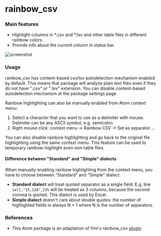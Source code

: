 # rainbow_csv

### Main features

* Highlight columns in *.csv and *.tsv and other table files in different rainbow colors.
* Provide info about the current column in status bar.

![screenshot](https://i.imgur.com/zzhST3A.png)


### Usage
rainbow_csv has content-based csv/tsv autodetection mechanism enabled by default. This means that package will analyze plain text files even if they do not have "*.csv" or "*.tsv" extension. You can disable content-based autodetection mechanism at the package settings page.

Rainbow highlighting can also be manually enabled from Atom context menu:
1. Select a character that you want to use as a delimiter with mouse. Delimiter can be any ASCII symbol, e.g. semicolon
2. Right mouse click: context menu -> Rainbow CSV -> Set as separator ...

You can also disable rainbow highlighting and go back to the original file highlighting using the same context menu.
This feature can be used to temporary rainbow-highlight even non-table files.

#### Difference between "Standard" and "Simple" dialects
When manually enabling rainbow highlighting from the context menu, you have to choose between "Standard" and "Simple" dialect.
* __Standard dialect__ will treat quoted separator as a single field. E.g. line `sell,"15,128",23%` will be treated as 3 columns, because the second comma is quoted. This dialect is used by Excel.
* __Simple dialect__ doesn't care about double quotes: the number of highlighted fields is always N + 1 where N is the number of separators.


### References

* This Atom package is an adaptation of Vim's rainbow_csv [plugin](https://github.com/mechatroner/rainbow_csv)
